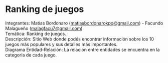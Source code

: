# Ranking de juegos
Integrantes: Matías Bordonaro (matiasbordonarokpo@gmail.com) - Facundo Malagueño (malagfacu7@gmail.com)    
Temática: Ranking de juegos.    
Descripción: Sitio Web donde podés encontrar información sobre los 10 juegos más populares y sus detalles más importantes.   
Diagrama Entidad-Relación: La relación entre entidades se encuentra en la categoría de cada juego.    
